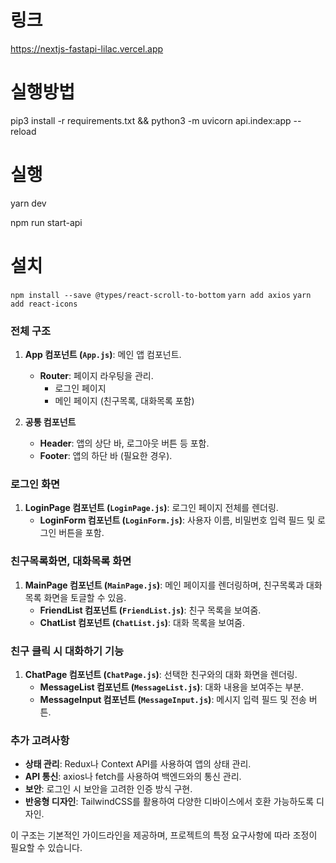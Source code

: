 # 링크
https://nextjs-fastapi-lilac.vercel.app

# 실행방법

pip3 install -r requirements.txt && python3 -m uvicorn api.index:app --reload

# 실행

yarn dev

npm run start-api

# 설치

`npm install --save @types/react-scroll-to-bottom`
`yarn add axios`
`yarn add react-icons`

### 전체 구조

1. **App 컴포넌트 (`App.js`)**: 메인 앱 컴포넌트.

   - **Router**: 페이지 라우팅을 관리.
     - 로그인 페이지
     - 메인 페이지 (친구목록, 대화목록 포함)

2. **공통 컴포넌트**
   - **Header**: 앱의 상단 바, 로그아웃 버튼 등 포함.
   - **Footer**: 앱의 하단 바 (필요한 경우).

### 로그인 화면

1. **LoginPage 컴포넌트 (`LoginPage.js`)**: 로그인 페이지 전체를 렌더링.
   - **LoginForm 컴포넌트 (`LoginForm.js`)**: 사용자 이름, 비밀번호 입력 필드 및 로그인 버튼을 포함.

### 친구목록화면, 대화목록 화면

1. **MainPage 컴포넌트 (`MainPage.js`)**: 메인 페이지를 렌더링하며, 친구목록과 대화목록 화면을 토글할 수 있음.
   - **FriendList 컴포넌트 (`FriendList.js`)**: 친구 목록을 보여줌.
   - **ChatList 컴포넌트 (`ChatList.js`)**: 대화 목록을 보여줌.

### 친구 클릭 시 대화하기 기능

1. **ChatPage 컴포넌트 (`ChatPage.js`)**: 선택한 친구와의 대화 화면을 렌더링.
   - **MessageList 컴포넌트 (`MessageList.js`)**: 대화 내용을 보여주는 부분.
   - **MessageInput 컴포넌트 (`MessageInput.js`)**: 메시지 입력 필드 및 전송 버튼.

### 추가 고려사항

- **상태 관리**: Redux나 Context API를 사용하여 앱의 상태 관리.
- **API 통신**: axios나 fetch를 사용하여 백엔드와의 통신 관리.
- **보안**: 로그인 시 보안을 고려한 인증 방식 구현.
- **반응형 디자인**: TailwindCSS를 활용하여 다양한 디바이스에서 호환 가능하도록 디자인.

이 구조는 기본적인 가이드라인을 제공하며, 프로젝트의 특정 요구사항에 따라 조정이 필요할 수 있습니다.
